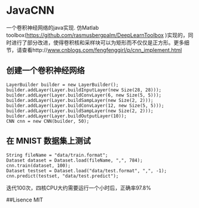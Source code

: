 # JavaCNN
一个卷积神经网络的java实现. 仿Matlab toolbox(https://github.com/rasmusbergpalm/DeepLearnToolbox )实现的，同时进行了部分改进，使得卷积核和采样块可以为矩形而不仅仅是正方形。更多细节，请查看http://www.cnblogs.com/fengfenggirl/p/cnn_implement.html
## 创建一个卷积神经网络

	LayerBuilder builder = new LayerBuilder();
	builder.addLayer(Layer.buildInputLayer(new Size(28, 28)));
	builder.addLayer(Layer.buildConvLayer(6, new Size(5, 5)));
	builder.addLayer(Layer.buildSampLayer(new Size(2, 2)));
	builder.addLayer(Layer.buildConvLayer(12, new Size(5, 5)));
	builder.addLayer(Layer.buildSampLayer(new Size(2, 2)));
	builder.addLayer(Layer.buildOutputLayer(10));
	CNN cnn = new CNN(builder, 50);
	
## 在 MNIST 数据集上测试
	
	String fileName = "data/train.format";
	Dataset dataset = Dataset.load(fileName, ",", 784);
	cnn.train(dataset, 100);
	Dataset testset = Dataset.load("data/test.format", ",", -1);
	cnn.predict(testset, "data/test.predict");

迭代100次，四核CPU大约需要运行一个小时后，正确率97.8%

##Lisence
	MIT
